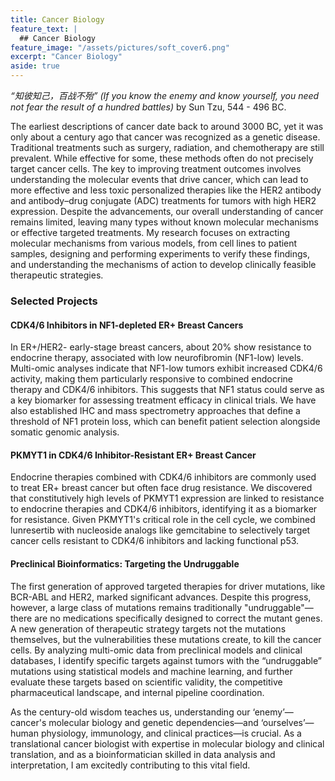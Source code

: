 ```yaml
---
title: Cancer Biology
feature_text: |
  ## Cancer Biology
feature_image: "/assets/pictures/soft_cover6.png"
excerpt: "Cancer Biology"
aside: true
---
```


_“知彼知己，百战不殆”_
_(If you know the enemy and know yourself, you need not fear the result of a hundred battles)_ by Sun Tzu, 544 - 496 BC.

The earliest descriptions of cancer date back to around 3000 BC, yet it was only about a century ago that cancer was recognized as a genetic disease. Traditional treatments such as surgery, radiation, and chemotherapy are still prevalent. While effective for some, these methods often do not precisely target cancer cells. The key to improving treatment outcomes involves understanding the molecular events that drive cancer, which can lead to more effective and less toxic personalized therapies like the HER2 antibody and antibody–drug conjugate (ADC) treatments for tumors with high HER2 expression. Despite the advancements, our overall understanding of cancer remains limited, leaving many types without known molecular mechanisms or effective targeted treatments. My research focuses on extracting molecular mechanisms from various models, from cell lines to patient samples, designing and performing experiments to verify these findings, and understanding the mechanisms of action to develop clinically feasible therapeutic strategies.

### Selected Projects
#### CDK4/6 Inhibitors in NF1-depleted ER+ Breast Cancers
In ER+/HER2- early-stage breast cancers, about 20% show resistance to endocrine therapy, associated with low neurofibromin (NF1-low) levels. Multi-omic analyses indicate that NF1-low tumors exhibit increased CDK4/6 activity, making them particularly responsive to combined endocrine therapy and CDK4/6 inhibitors. This suggests that NF1 status could serve as a key biomarker for assessing treatment efficacy in clinical trials. We have also established IHC and mass spectrometry approaches that define a threshold of NF1 protein loss, which can benefit patient selection alongside somatic genomic analysis.

#### PKMYT1 in CDK4/6 Inhibitor-Resistant ER+ Breast Cancer
Endocrine therapies combined with CDK4/6 inhibitors are commonly used to treat ER+ breast cancer but often face drug resistance. We discovered that constitutively high levels of PKMYT1 expression are linked to resistance to endocrine therapies and CDK4/6 inhibitors, identifying it as a biomarker for resistance. Given PKMYT1's critical role in the cell cycle, we combined lunresertib with nucleoside analogs like gemcitabine to selectively target cancer cells resistant to CDK4/6 inhibitors and lacking functional p53.

#### Preclinical Bioinformatics: Targeting the Undruggable
The first generation of approved targeted therapies for driver mutations, like BCR-ABL and HER2, marked significant advances. Despite this progress, however, a large class of mutations remains traditionally "undruggable"—there are no medications specifically designed to correct the mutant genes. A new generation of therapeutic strategy targets not the mutations themselves, but the vulnerabilities these mutations create, to kill the cancer cells. By analyzing multi-omic data from preclinical models and clinical databases, I identify specific targets against tumors with the “undruggable” mutations using statistical models and machine learning, and further evaluate these targets based on scientific validity, the competitive pharmaceutical landscape, and internal pipeline coordination.

As the century-old wisdom teaches us, understanding our ‘enemy’—cancer's molecular biology and genetic dependencies—and ‘ourselves’—human physiology, immunology, and clinical practices—is crucial. As a translational cancer biologist with expertise in molecular biology and clinical translation, and as a bioinformatician skilled in data analysis and interpretation, I am excitedly contributing to this vital field.


